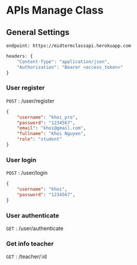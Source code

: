 # APIs Manage Class

## General Settings
```
endpoint: https://midtermclassapi.herokuapp.com
```
```javascript
headers: { 
    "Content-Type": "application/json",
    "Authorization": "Bearer <access_token>"
}
```




### User register
`POST` : /user/register

```json
{
    "username": "khoi_pro",
    "password": "1234567",
    "email": "khoi@gmail.com",
    "fullname": "Khoi Nguyen",
    "role": "student"
}
```

### User login
`POST` : /user/login

```json
{
    "username": "khoi",
    "password": "1234567",
}
```

### User authenticate
`GET` : /user/authenticate

### Get info teacher
`GET` : /teacher/:id
